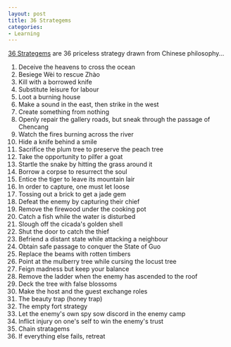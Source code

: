 ```yaml
---
layout: post
title: 36 Strategems
categories:
- Learning
---
```



[36 Strategems](http://en.wikipedia.org/wiki/Thirty-Six_Strategies) are 36 priceless strategy drawn from Chinese philosophy...

1. Deceive the heavens to cross the ocean
2. Besiege Wèi to rescue Zhào
3. Kill with a borrowed knife 
4. Substitute leisure for labour
5. Loot a burning house
6. Make a sound in the east, then strike in the west
7. Create something from nothing
8. Openly repair the gallery roads, but sneak through the passage of Chencang
9. Watch the fires burning across the river
10. Hide a knife behind a smile
11. Sacrifice the plum tree to preserve the peach tree
12. Take the opportunity to pilfer a goat
13. Startle the snake by hitting the grass around it 
14. Borrow a corpse to resurrect the soul
15. Entice the tiger to leave its mountain lair
16. In order to capture, one must let loose
17. Tossing out a brick to get a jade gem
18. Defeat the enemy by capturing their chief
19. Remove the firewood under the cooking pot 
20. Catch a fish while the water is disturbed
21. Slough off the cicada's golden shell 
22. Shut the door to catch the thief
23. Befriend a distant state while attacking a neighbour
24. Obtain safe passage to conquer the State of Guo
25. Replace the beams with rotten timbers
26. Point at the mulberry tree while cursing the locust tree 
27. Feign madness but keep your balance
28. Remove the ladder when the enemy has ascended to the roof 
29. Deck the tree with false blossoms
30. Make the host and the guest exchange roles
31. The beauty trap (honey trap)
32. The empty fort strategy 
33. Let the enemy's own spy sow discord in the enemy camp 
34. Inflict injury on one's self to win the enemy's trust 
35. Chain stratagems
36. If everything else fails, retreat
